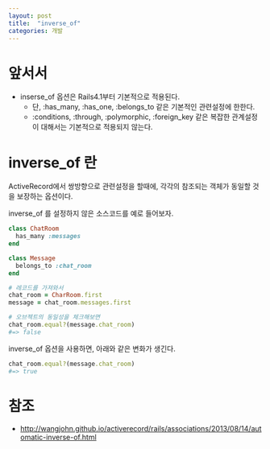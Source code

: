```yaml
---
layout: post
title:  "inverse_of"
categories: 개발
---
```


# 앞서서
- inserse_of 옵션은 Rails4.1부터 기본적으로 적용된다.
  - 단, :has_many, :has_one, :belongs_to 같은 기본적인 관련설정에 한한다.
  - :conditions, :through, :polymorphic, :foreign_key 같은 복잡한 관계설정이 대해서는 기본적으로 적용되지 않는다.

# inverse_of 란
ActiveRecord에서 쌍방향으로 관련설정을 할때에, 각각의 참조되는 객체가 동일할 것을 보장하는 옵션이다.

inverse_of 를 설정하지 않은 소스코드를 예로 들어보자.

```ruby
class ChatRoom
  has_many :messages
end

class Message
  belongs_to :chat_room
end

# 레코드를 가져와서
chat_room = CharRoom.first
message = chat_room.messages.first

# 오브젝트의 동일성을 체크해보면
chat_room.equal?(message.chat_room)
#=> false
```

inverse_of 옵션을 사용하면, 아래와 같은 변화가 생긴다.

```ruby
chat_room.equal?(message.chat_room)
#=> true
```

# 참조
- http://wangjohn.github.io/activerecord/rails/associations/2013/08/14/automatic-inverse-of.html